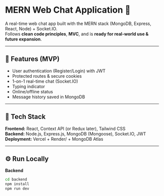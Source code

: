 # MERN Web Chat Application 🚀

A real-time web chat app built with the MERN stack (MongoDB, Express, React, Node) + Socket.IO.  
Follows **clean code principles**, **MVC**, and is **ready for real-world use & future expansion**.

---

## 📌 Features (MVP)
- User authentication (Register/Login) with JWT
- Protected routes & secure cookies
- 1-on-1 real-time chat (Socket.IO)
- Typing indicator
- Online/offline status
- Message history saved in MongoDB

---

## 📂 Tech Stack
**Frontend:** React, Context API (or Redux later), Tailwind CSS  
**Backend:** Node.js, Express.js, MongoDB (Mongoose), Socket.IO, JWT  
**Deployment:** Vercel + Render/ + MongoDB Atlas

---

## ⚙️ Run Locally

**Backend**
```bash
cd backend
npm install
npm run dev
